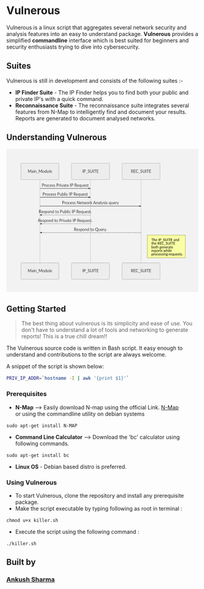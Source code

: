 # Vulnerous

Vulnerous is a linux script that aggregates several network security and analysis features into an easy to understand package. **Vulnerous** provides a simplified **commandline** interface which is best suited for beginners and security enthusiasts trying to dive into cybersecurity.


## Suites

Vulnerous is still in development and consists of the following suites :-

- **IP Finder Suite** - The IP Finder helps you to find both your public and private IP's with a quick command.
- **Reconnaissance Suite** - The reconnaissance suite integrates several features from N-Map to intelligently find and document your results. Reports are generated to document analysed networks.

## Understanding Vulnerous
![alt text](https://github.com/ScorchingShade/Vulnerous/blob/master/uml_vulnerous.png)

## Getting Started
> The best thing about vulnerous is its simplicity and ease of use. You don't have to understand a lot of tools and networking to generate reports! This is a true chill dream!!

The Vulnerous source code is written in Bash script. It easy enough to understand and contributions to the script are always welcome.

A snippet of the script is shown below:
```bash
PRIV_IP_ADDR=`hostname -I | awk '{print $1}'`
```
### Prerequisites
- **N-Map** --> Easily download N-map using the official Link. [N-Map](https://nmap.org/download.html)<br />
or using the commandline utility on debian systems
```terminal
sudo apt-get install N-MAP
```
- **Command Line Calculator** --> Download the 'bc' calculator using following commands.
```terminal
sudo apt-get install bc
```
- **Linux OS** - Debian based distro is preferred.

### Using Vulnerous
- To start Vulnerous, clone the repository and install any prerequisite package.
- Make the script executable by typing following as root in terminal :
```terminal
chmod u+x killer.sh
```
- Execute the script using the following command :
```terminal
./killer.sh
```
## Built by 
### [Ankush Sharma](https://ankushsharma.co) 

